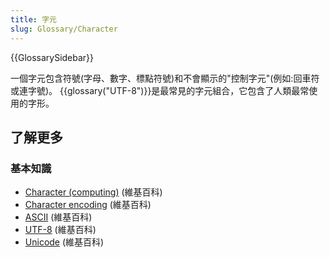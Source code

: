 ```yaml
---
title: 字元
slug: Glossary/Character
---
```


{{GlossarySidebar}}

一個字元包含符號(字母、數字、標點符號)和不會顯示的"控制字元"(例如:回車符或連字號)。 {{glossary("UTF-8")}}是最常見的字元組合，它包含了人類最常使用的字形。

## 了解更多

### 基本知識

- [Character (computing)](<https://zh.wikipedia.org/wiki/Character_(computing)>) (維基百科)
- [Character encoding](https://zh.wikipedia.org/wiki/Character_encoding) (維基百科)
- [ASCII](https://zh.wikipedia.org/wiki/ASCII) (維基百科)
- [UTF-8](https://zh.wikipedia.org/wiki/UTF-8) (維基百科)
- [Unicode](https://zh.wikipedia.org/wiki/Unicode) (維基百科)
